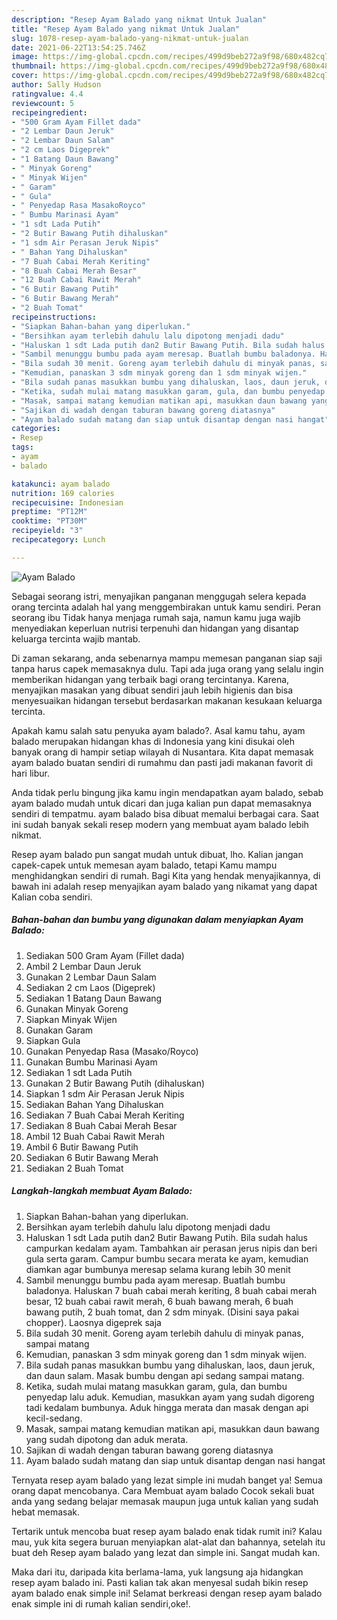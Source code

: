 ```yaml
---
description: "Resep Ayam Balado yang nikmat Untuk Jualan"
title: "Resep Ayam Balado yang nikmat Untuk Jualan"
slug: 1078-resep-ayam-balado-yang-nikmat-untuk-jualan
date: 2021-06-22T13:54:25.746Z
image: https://img-global.cpcdn.com/recipes/499d9beb272a9f98/680x482cq70/ayam-balado-foto-resep-utama.jpg
thumbnail: https://img-global.cpcdn.com/recipes/499d9beb272a9f98/680x482cq70/ayam-balado-foto-resep-utama.jpg
cover: https://img-global.cpcdn.com/recipes/499d9beb272a9f98/680x482cq70/ayam-balado-foto-resep-utama.jpg
author: Sally Hudson
ratingvalue: 4.4
reviewcount: 5
recipeingredient:
- "500 Gram Ayam Fillet dada"
- "2 Lembar Daun Jeruk"
- "2 Lembar Daun Salam"
- "2 cm Laos Digeprek"
- "1 Batang Daun Bawang"
- " Minyak Goreng"
- " Minyak Wijen"
- " Garam"
- " Gula"
- " Penyedap Rasa MasakoRoyco"
- " Bumbu Marinasi Ayam"
- "1 sdt Lada Putih"
- "2 Butir Bawang Putih dihaluskan"
- "1 sdm Air Perasan Jeruk Nipis"
- " Bahan Yang Dihaluskan"
- "7 Buah Cabai Merah Keriting"
- "8 Buah Cabai Merah Besar"
- "12 Buah Cabai Rawit Merah"
- "6 Butir Bawang Putih"
- "6 Butir Bawang Merah"
- "2 Buah Tomat"
recipeinstructions:
- "Siapkan Bahan-bahan yang diperlukan."
- "Bersihkan ayam terlebih dahulu lalu dipotong menjadi dadu"
- "Haluskan 1 sdt Lada putih dan2 Butir Bawang Putih. Bila sudah halus campurkan kedalam ayam. Tambahkan air perasan jerus nipis dan beri gula serta garam. Campur bumbu secara merata ke ayam, kemudian diamkan agar bumbunya meresap selama kurang lebih 30 menit"
- "Sambil menunggu bumbu pada ayam meresap. Buatlah bumbu baladonya. Haluskan 7 buah cabai merah keriting, 8 buah cabai merah besar, 12 buah cabai rawit merah, 6 buah bawang merah, 6 buah bawang putih, 2 buah tomat, dan 2 sdm minyak. (Disini saya pakai chopper). Laosnya digeprek saja"
- "Bila sudah 30 menit. Goreng ayam terlebih dahulu di minyak panas, sampai matang"
- "Kemudian, panaskan 3 sdm minyak goreng dan 1 sdm minyak wijen."
- "Bila sudah panas masukkan bumbu yang dihaluskan, laos, daun jeruk, dan daun salam. Masak bumbu dengan api sedang sampai matang."
- "Ketika, sudah mulai matang masukkan garam, gula, dan bumbu penyedap lalu aduk. Kemudian, masukkan ayam yang sudah digoreng tadi kedalam bumbunya. Aduk hingga merata dan masak dengan api kecil-sedang."
- "Masak, sampai matang kemudian matikan api, masukkan daun bawang yang sudah dipotong dan aduk merata."
- "Sajikan di wadah dengan taburan bawang goreng diatasnya"
- "Ayam balado sudah matang dan siap untuk disantap dengan nasi hangat"
categories:
- Resep
tags:
- ayam
- balado

katakunci: ayam balado 
nutrition: 169 calories
recipecuisine: Indonesian
preptime: "PT12M"
cooktime: "PT30M"
recipeyield: "3"
recipecategory: Lunch

---
```



![Ayam Balado](https://img-global.cpcdn.com/recipes/499d9beb272a9f98/680x482cq70/ayam-balado-foto-resep-utama.jpg)

Sebagai seorang istri, menyajikan panganan menggugah selera kepada orang tercinta adalah hal yang menggembirakan untuk kamu sendiri. Peran seorang ibu Tidak hanya menjaga rumah saja, namun kamu juga wajib menyediakan keperluan nutrisi terpenuhi dan hidangan yang disantap keluarga tercinta wajib mantab.

Di zaman  sekarang, anda sebenarnya mampu memesan panganan siap saji tanpa harus capek memasaknya dulu. Tapi ada juga orang yang selalu ingin memberikan hidangan yang terbaik bagi orang tercintanya. Karena, menyajikan masakan yang dibuat sendiri jauh lebih higienis dan bisa menyesuaikan hidangan tersebut berdasarkan makanan kesukaan keluarga tercinta. 



Apakah kamu salah satu penyuka ayam balado?. Asal kamu tahu, ayam balado merupakan hidangan khas di Indonesia yang kini disukai oleh banyak orang di hampir setiap wilayah di Nusantara. Kita dapat memasak ayam balado buatan sendiri di rumahmu dan pasti jadi makanan favorit di hari libur.

Anda tidak perlu bingung jika kamu ingin mendapatkan ayam balado, sebab ayam balado mudah untuk dicari dan juga kalian pun dapat memasaknya sendiri di tempatmu. ayam balado bisa dibuat memalui berbagai cara. Saat ini sudah banyak sekali resep modern yang membuat ayam balado lebih nikmat.

Resep ayam balado pun sangat mudah untuk dibuat, lho. Kalian jangan capek-capek untuk memesan ayam balado, tetapi Kamu mampu menghidangkan sendiri di rumah. Bagi Kita yang hendak menyajikannya, di bawah ini adalah resep menyajikan ayam balado yang nikamat yang dapat Kalian coba sendiri.

<!--inarticleads1-->

##### Bahan-bahan dan bumbu yang digunakan dalam menyiapkan Ayam Balado:

1. Sediakan 500 Gram Ayam (Fillet dada)
1. Ambil 2 Lembar Daun Jeruk
1. Gunakan 2 Lembar Daun Salam
1. Sediakan 2 cm Laos (Digeprek)
1. Sediakan 1 Batang Daun Bawang
1. Gunakan  Minyak Goreng
1. Siapkan  Minyak Wijen
1. Gunakan  Garam
1. Siapkan  Gula
1. Gunakan  Penyedap Rasa (Masako/Royco)
1. Gunakan  Bumbu Marinasi Ayam
1. Sediakan 1 sdt Lada Putih
1. Gunakan 2 Butir Bawang Putih (dihaluskan)
1. Siapkan 1 sdm Air Perasan Jeruk Nipis
1. Sediakan  Bahan Yang Dihaluskan
1. Sediakan 7 Buah Cabai Merah Keriting
1. Sediakan 8 Buah Cabai Merah Besar
1. Ambil 12 Buah Cabai Rawit Merah
1. Ambil 6 Butir Bawang Putih
1. Sediakan 6 Butir Bawang Merah
1. Sediakan 2 Buah Tomat




<!--inarticleads2-->

##### Langkah-langkah membuat Ayam Balado:

1. Siapkan Bahan-bahan yang diperlukan.
1. Bersihkan ayam terlebih dahulu lalu dipotong menjadi dadu
1. Haluskan 1 sdt Lada putih dan2 Butir Bawang Putih. Bila sudah halus campurkan kedalam ayam. Tambahkan air perasan jerus nipis dan beri gula serta garam. Campur bumbu secara merata ke ayam, kemudian diamkan agar bumbunya meresap selama kurang lebih 30 menit
1. Sambil menunggu bumbu pada ayam meresap. Buatlah bumbu baladonya. Haluskan 7 buah cabai merah keriting, 8 buah cabai merah besar, 12 buah cabai rawit merah, 6 buah bawang merah, 6 buah bawang putih, 2 buah tomat, dan 2 sdm minyak. (Disini saya pakai chopper). Laosnya digeprek saja
1. Bila sudah 30 menit. Goreng ayam terlebih dahulu di minyak panas, sampai matang
1. Kemudian, panaskan 3 sdm minyak goreng dan 1 sdm minyak wijen.
1. Bila sudah panas masukkan bumbu yang dihaluskan, laos, daun jeruk, dan daun salam. Masak bumbu dengan api sedang sampai matang.
1. Ketika, sudah mulai matang masukkan garam, gula, dan bumbu penyedap lalu aduk. Kemudian, masukkan ayam yang sudah digoreng tadi kedalam bumbunya. Aduk hingga merata dan masak dengan api kecil-sedang.
1. Masak, sampai matang kemudian matikan api, masukkan daun bawang yang sudah dipotong dan aduk merata.
1. Sajikan di wadah dengan taburan bawang goreng diatasnya
1. Ayam balado sudah matang dan siap untuk disantap dengan nasi hangat




Ternyata resep ayam balado yang lezat simple ini mudah banget ya! Semua orang dapat mencobanya. Cara Membuat ayam balado Cocok sekali buat anda yang sedang belajar memasak maupun juga untuk kalian yang sudah hebat memasak.

Tertarik untuk mencoba buat resep ayam balado enak tidak rumit ini? Kalau mau, yuk kita segera buruan menyiapkan alat-alat dan bahannya, setelah itu buat deh Resep ayam balado yang lezat dan simple ini. Sangat mudah kan. 

Maka dari itu, daripada kita berlama-lama, yuk langsung aja hidangkan resep ayam balado ini. Pasti kalian tak akan menyesal sudah bikin resep ayam balado enak simple ini! Selamat berkreasi dengan resep ayam balado enak simple ini di rumah kalian sendiri,oke!.

